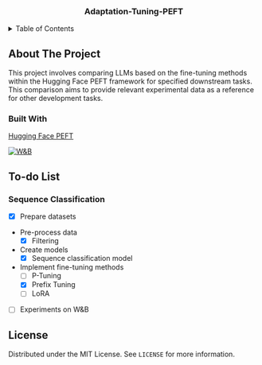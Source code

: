 <a name="readme-top"></a>

<!-- PROJECT LOGO -->
<br />
<div align="center">
  <h3 align="center">Adaptation-Tuning-PEFT</h3>
</div>


<!-- TABLE OF CONTENTS -->
<details>
  <summary>Table of Contents</summary>
  <ol>
    <li>
      <a href="#about-the-project">About The Project</a>
      <ul>
        <li><a href="#built-with">Built With</a></li>
      </ul>
    </li>
    <li><a href="#to-do-list">To-do List</a></li>
    <li><a href="#license">License</a></li>
  </ol>
</details>

<!-- ABOUT THE PROJECT -->
## About The Project
This project involves comparing LLMs based on the fine-tuning methods within the Hugging Face PEFT framework for specified downstream tasks.
This comparison aims to provide relevant experimental data as a reference for other development tasks.

### Built With
[Hugging Face PEFT][peft-url]

[![W&B][wandb-shield]][wandb-url]

<!-- TO DO List -->
## To-do List
### Sequence Classification
- [x] Prepare datasets
- Pre-process data
  - [x] Filtering
- Create models
  - [x] Sequence classification model
- Implement fine-tuning methods
  - [ ] P-Tuning
  - [x] Prefix Tuning
  - [ ] LoRA
- [ ] Experiments on W&B


<!-- LICENSE -->
## License
Distributed under the MIT License. See `LICENSE` for more information.


<!-- MARKDOWN LINKS & IMAGES -->
<!-- https://www.markdownguide.org/basic-syntax/#reference-style-links -->
[license-shield]: https://img.shields.io/github/license/github_username/repo_name.svg?style=for-the-badge
[license-url]: https://github.com/yuchengml/Adaptation-Tuning-PEFT/blob/main/LICENSE
[peft-shield]: https://img.shields.io/badge/PyTorch-EE4C2C?style=for-the-badge&logo=pytorch&logoColor=white
[peft-url]: https://github.com/huggingface/peft
[wandb-shield]: https://img.shields.io/badge/Weights_&_Biases-FFBE00?style=for-the-badge&logo=WeightsAndBiases&logoColor=white
[wandb-url]: https://wandb.ai/site
